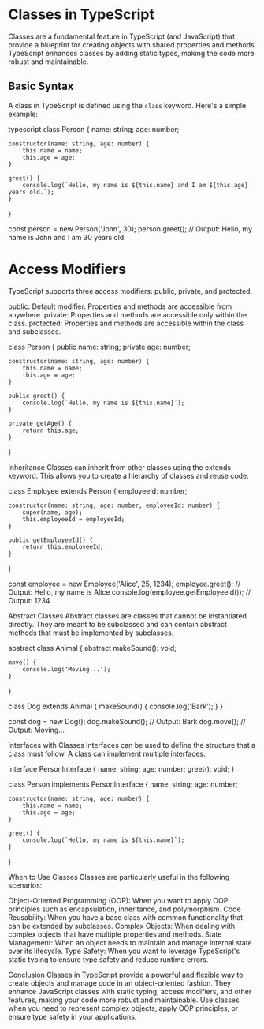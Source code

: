 # Classes in TypeScript

Classes are a fundamental feature in TypeScript (and JavaScript) that provide a blueprint for creating objects with shared properties and methods. TypeScript enhances classes by adding static types, making the code more robust and maintainable.

## Basic Syntax

A class in TypeScript is defined using the `class` keyword. Here's a simple example:

typescript
class Person {
name: string;
age: number;

    constructor(name: string, age: number) {
        this.name = name;
        this.age = age;
    }

    greet() {
        console.log(`Hello, my name is ${this.name} and I am ${this.age} years old.`);
    }

}

const person = new Person('John', 30);
person.greet(); // Output: Hello, my name is John and I am 30 years old.

# Access Modifiers

TypeScript supports three access modifiers: public, private, and protected.

public: Default modifier. Properties and methods are accessible from anywhere.
private: Properties and methods are accessible only within the class.
protected: Properties and methods are accessible within the class and subclasses.

class Person {
public name: string;
private age: number;

    constructor(name: string, age: number) {
        this.name = name;
        this.age = age;
    }

    public greet() {
        console.log(`Hello, my name is ${this.name}`);
    }

    private getAge() {
        return this.age;
    }

}

Inheritance
Classes can inherit from other classes using the extends keyword. This allows you to create a hierarchy of classes and reuse code.

class Employee extends Person {
employeeId: number;

    constructor(name: string, age: number, employeeId: number) {
        super(name, age);
        this.employeeId = employeeId;
    }

    public getEmployeeId() {
        return this.employeeId;
    }

}

const employee = new Employee('Alice', 25, 1234);
employee.greet(); // Output: Hello, my name is Alice
console.log(employee.getEmployeeId()); // Output: 1234

Abstract Classes
Abstract classes are classes that cannot be instantiated directly. They are meant to be subclassed and can contain abstract methods that must be implemented by subclasses.

abstract class Animal {
abstract makeSound(): void;

    move() {
        console.log('Moving...');
    }

}

class Dog extends Animal {
makeSound() {
console.log('Bark');
}
}

const dog = new Dog();
dog.makeSound(); // Output: Bark
dog.move(); // Output: Moving...

Interfaces with Classes
Interfaces can be used to define the structure that a class must follow. A class can implement multiple interfaces.

interface PersonInterface {
name: string;
age: number;
greet(): void;
}

class Person implements PersonInterface {
name: string;
age: number;

    constructor(name: string, age: number) {
        this.name = name;
        this.age = age;
    }

    greet() {
        console.log(`Hello, my name is ${this.name}`);
    }

}

When to Use Classes
Classes are particularly useful in the following scenarios:

Object-Oriented Programming (OOP): When you want to apply OOP principles such as encapsulation, inheritance, and polymorphism.
Code Reusability: When you have a base class with common functionality that can be extended by subclasses.
Complex Objects: When dealing with complex objects that have multiple properties and methods.
State Management: When an object needs to maintain and manage internal state over its lifecycle.
Type Safety: When you want to leverage TypeScript's static typing to ensure type safety and reduce runtime errors.

Conclusion
Classes in TypeScript provide a powerful and flexible way to create objects and manage code in an object-oriented fashion. They enhance JavaScript classes with static typing, access modifiers, and other features, making your code more robust and maintainable. Use classes when you need to represent complex objects, apply OOP principles, or ensure type safety in your applications.
